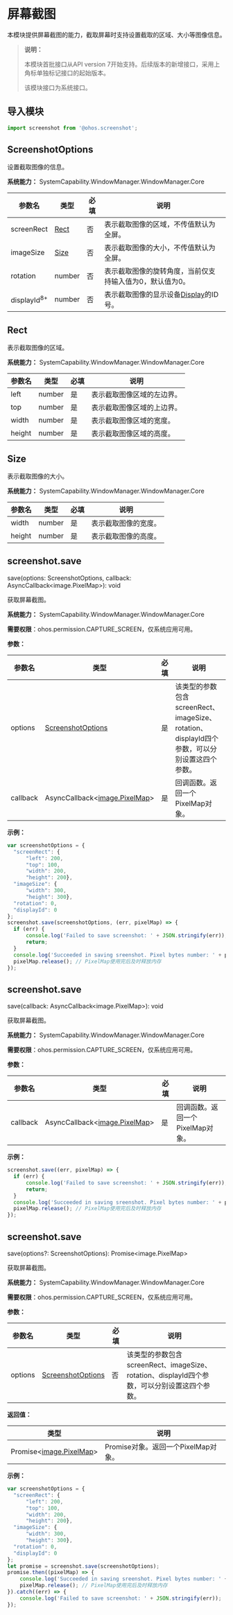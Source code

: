 # 屏幕截图
本模块提供屏幕截图的能力，截取屏幕时支持设置截取的区域、大小等图像信息。

>  **说明：**
>
> 本模块首批接口从API version 7开始支持。后续版本的新增接口，采用上角标单独标记接口的起始版本。
>
> 该模块接口为系统接口。

## 导入模块

```js
import screenshot from '@ohos.screenshot';
```

## ScreenshotOptions

设置截取图像的信息。

**系统能力：** SystemCapability.WindowManager.WindowManager.Core


| 参数名                 | 类型          | 必填 | 说明                                                         |
| ---------------------- | ------------- | ---- | ------------------------------------------------------------ |
| screenRect             | [Rect](#rect) | 否   | 表示截取图像的区域，不传值默认为全屏。                       |
| imageSize              | [Size](#size) | 否   | 表示截取图像的大小，不传值默认为全屏。                       |
| rotation               | number        | 否   | 表示截取图像的旋转角度，当前仅支持输入值为0，默认值为0。     |
| displayId<sup>8+</sup> | number        | 否   | 表示截取图像的显示设备[Display](js-apis-display.md#display)的ID号。 |


## Rect

表示截取图像的区域。

**系统能力：** SystemCapability.WindowManager.WindowManager.Core

| 参数名 | 类型   | 必填 | 说明                                                         |
| ------ | ------ | ---- | ------------------------------------------------------------ |
| left   | number | 是   | 表示截取图像区域的左边界。|
| top    | number | 是   | 表示截取图像区域的上边界。|
| width  | number | 是   | 表示截取图像区域的宽度。|
| height | number | 是   | 表示截取图像区域的高度。|


## Size

表示截取图像的大小。

**系统能力：** SystemCapability.WindowManager.WindowManager.Core

| 参数名 | 类型   | 必填 | 说明                                                         |
| ------ | ------ | ---- | ------------------------------------------------------------ |
| width  | number | 是   | 表示截取图像的宽度。|
| height | number | 是   | 表示截取图像的高度。|

## screenshot.save

save(options: ScreenshotOptions, callback: AsyncCallback&lt;image.PixelMap&gt;): void

获取屏幕截图。

**系统能力：** SystemCapability.WindowManager.WindowManager.Core

**需要权限**：ohos.permission.CAPTURE_SCREEN，仅系统应用可用。

**参数：**

| 参数名   | 类型                                    | 必填 | 说明                                                         |
| -------- | --------------------------------------- | ---- | ------------------------------------------------------------ |
| options  | [ScreenshotOptions](#screenshotoptions) | 是   | 该类型的参数包含screenRect、imageSize、rotation、displayId四个参数，可以分别设置这四个参数。 |
| callback | AsyncCallback&lt;[image.PixelMap](js-apis-image.md#pixelmap7)&gt;     | 是   | 回调函数。返回一个PixelMap对象。                                   |

**示例：**

  ```js
  var screenshotOptions = {
    "screenRect": {
        "left": 200,
        "top": 100,
        "width": 200,
        "height": 200},
    "imageSize": {
        "width": 300,
        "height": 300},
    "rotation": 0,
    "displayId": 0
  };
  screenshot.save(screenshotOptions, (err, pixelMap) => {
    if (err) {
        console.log('Failed to save screenshot: ' + JSON.stringify(err));
        return;
    }
    console.log('Succeeded in saving sreenshot. Pixel bytes number: ' + pixelMap.getPixelBytesNumber());
    pixelMap.release(); // PixelMap使用完后及时释放内存
  });
  ```

## screenshot.save

save(callback: AsyncCallback&lt;image.PixelMap&gt;): void

获取屏幕截图。

**系统能力：** SystemCapability.WindowManager.WindowManager.Core

**需要权限**：ohos.permission.CAPTURE_SCREEN，仅系统应用可用。

**参数：**

| 参数名   | 类型                                    | 必填 | 说明                                                         |
| -------- | --------------------------------------- | ---- | ------------------------------------------------------------ |
| callback | AsyncCallback&lt;[image.PixelMap](js-apis-image.md#pixelmap7)&gt;     | 是   | 回调函数。返回一个PixelMap对象。                                   |

**示例：**

  ```js
  screenshot.save((err, pixelMap) => {
    if (err) {
        console.log('Failed to save screenshot: ' + JSON.stringify(err));
        return;
    }
    console.log('Succeeded in saving sreenshot. Pixel bytes number: ' + pixelMap.getPixelBytesNumber());
    pixelMap.release(); // PixelMap使用完后及时释放内存
  });
  ```

## screenshot.save

save(options?: ScreenshotOptions): Promise&lt;image.PixelMap&gt;

获取屏幕截图。

**系统能力：** SystemCapability.WindowManager.WindowManager.Core

**需要权限**：ohos.permission.CAPTURE_SCREEN，仅系统应用可用。

**参数：**

| 参数名  | 类型                                    | 必填 | 说明                                                         |
| ------- | --------------------------------------- | ---- | ------------------------------------------------------------ |
| options | [ScreenshotOptions](#screenshotoptions) | 否   | 该类型的参数包含screenRect、imageSize、rotation、displayId四个参数，可以分别设置这四个参数。 |

**返回值：**

| 类型                          | 说明                                            |
| ----------------------------- | ----------------------------------------------- |
| Promise&lt;[image.PixelMap](js-apis-image.md#pixelmap7)&gt; | Promise对象。返回一个PixelMap对象。 |

**示例：**

  ```js
  var screenshotOptions = {
  	"screenRect": {
  		"left": 200,
  		"top": 100,
  		"width": 200,
  		"height": 200},
  	"imageSize": {
  		"width": 300,
  		"height": 300},
  	"rotation": 0,
  	"displayId": 0
  };
  let promise = screenshot.save(screenshotOptions);
  promise.then((pixelMap) => {
      console.log('Succeeded in saving sreenshot. Pixel bytes number: ' + pixelMap.getPixelBytesNumber());
      pixelMap.release(); // PixelMap使用完后及时释放内存
  }).catch((err) => {
      console.log('Failed to save screenshot: ' + JSON.stringify(err));
  });
  ```
